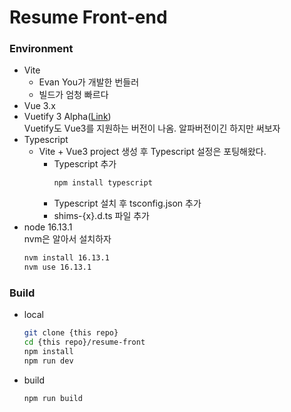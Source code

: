 # Resume Front-end

### Environment
- Vite
  - Evan You가 개발한 번들러
  - 빌드가 엄청 빠르다
- Vue 3.x
- Vuetify 3 Alpha([Link](https://next.vuetifyjs.com/en/getting-started/installation))  
  Vuetify도 Vue3를 지원하는 버전이 나옴. 알파버전이긴 하지만 써보자
- Typescript
  - Vite + Vue3 project 생성 후 Typescript 설정은 포팅해왔다.
    - Typescript 추가
      ```bash
      npm install typescript
      ```
    - Typescript 설치 후 tsconfig.json 추가
    - shims-{x}.d.ts 파일 추가
- node 16.13.1  
  nvm은 알아서 설치하자
  ```bash
  nvm install 16.13.1
  nvm use 16.13.1
  ```

### Build
- local  
  ```bash
  git clone {this repo}
  cd {this repo}/resume-front
  npm install
  npm run dev
  ```
- build  
  ```bash
  npm run build
  ```
